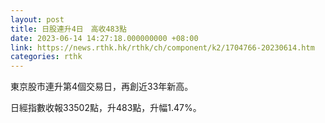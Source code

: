 ```yaml
---
layout: post
title: 日股連升4日　高收483點
date: 2023-06-14 14:27:18.000000000 +08:00
link: https://news.rthk.hk/rthk/ch/component/k2/1704766-20230614.htm
categories: rthk
---
```


東京股市連升第4個交易日，再創近33年新高。

日經指數收報33502點，升483點，升幅1.47%。

